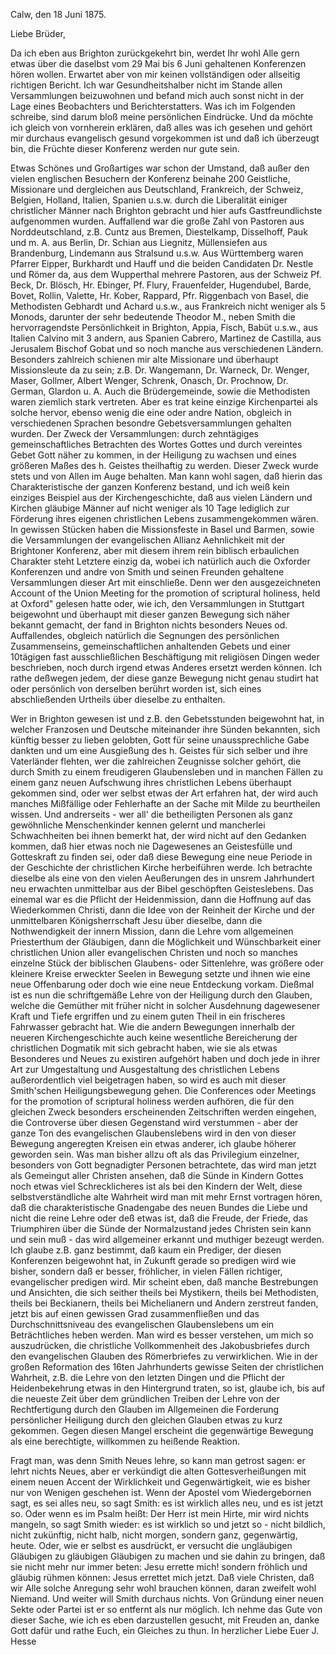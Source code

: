  Calw, den 18 Juni 1875.

Liebe Brüder,

Da ich eben aus Brighton zurückgekehrt bin, werdet Ihr wohl Alle gern etwas über die daselbst vom 29 Mai bis 6 Juni gehaltenen Konferenzen hören wollen. Erwartet aber von mir keinen vollständigen oder allseitig richtigen Bericht. Ich war Gesundheitshalber nicht im Stande allen Versammlungen beizuwohnen und befand mich auch sonst nicht in der Lage eines Beobachters und Berichterstatters. Was ich im Folgenden schreibe, sind darum bloß meine persönlichen Eindrücke. Und da möchte ich gleich von vornherein erklären, daß alles was ich gesehen und gehört mir durchaus evangelisch gesund vorgekommen ist und daß ich überzeugt bin, die Früchte dieser Konferenz werden nur gute sein.

Etwas Schönes und Großartiges war schon der Umstand, daß außer den vielen englischen Besuchern der Konferenz beinahe 200 Geistliche, Missionare und dergleichen aus Deutschland, Frankreich, der Schweiz, Belgien, Holland, Italien, Spanien u.s.w. durch die Liberalität einiger christlicher Männer nach Brighton gebracht und hier aufs Gastfreundlichste aufgenommen wurden. Auffallend war die große Zahl von Pastoren aus Norddeutschland, z.B. Cuntz aus Bremen, Diestelkamp, Disselhoff, Pauk und m. A. aus Berlin, Dr. Schian aus Liegnitz, Müllensiefen aus Brandenburg, Lindemann aus Stralsund u.s.w. Aus Württemberg waren Pfarrer Eipper, Burkhardt und Hauff und die beiden Candidaten Dr. Nestle und Römer da, aus dem Wupperthal mehrere Pastoren, aus der Schweiz Pf. Beck, Dr. Blösch, Hr. Ebinger, Pf. Flury, Frauenfelder, Hugendubel, Barde, Bovet, Rollin, Valette, Hr. Kober, Rappard, Pfr. Riggenbach von Basel, die Methodisten Gebhardt und Achard u.s.w., aus Frankreich nicht weniger als 5 Monods, darunter der sehr bedeutende Theodor M., neben Smith die hervorragendste Persönlichkeit in Brighton, Appia, Fisch, Babüt u.s.w., aus Italien Calvino mit 3 andern, aus Spanien Cabrero, Martinez de Castilla, aus Jerusalem Bischof Gobat und so noch manche aus verschiedenen Ländern. Besonders zahlreich schienen mir alte Missionare und überhaupt Missionsleute da zu sein; z.B. Dr. Wangemann, Dr. Warneck, Dr. Wenger, Maser, Gollmer, Albert Wenger, Schrenk, Onasch, Dr. Prochnow, Dr. German, Glardon u. A. Auch die Brüdergemeinde, sowie die Methodisten waren ziemlich stark vertreten. Aber es trat keine einzige Kirchenpartei als solche hervor, ebenso wenig die eine oder andre Nation, obgleich in verschiedenen Sprachen besondre Gebetsversammlungen gehalten wurden. Der Zweck der Versammlungen: durch zehntägiges gemeinschaftliches Betrachten des Wortes Gottes und durch vereintes Gebet Gott näher zu kommen, in der Heiligung zu wachsen und eines größeren Maßes des h. Geistes theilhaftig zu werden. Dieser Zweck wurde stets und von Allen im Auge behalten. Man kann wohl sagen, daß hierin das Charakteristische der ganzen Konferenz bestand, und ich weiß kein einziges Beispiel aus der Kirchengeschichte, daß aus vielen Ländern und Kirchen gläubige Männer auf nicht weniger als 10 Tage lediglich zur Förderung ihres eigenen christlichen Lebens zusammengekommen wären. In gewissen Stücken haben die Missionsfeste in Basel und Barmen, sowie die Versammlungen der evangelischen Allianz Aehnlichkeit mit der Brightoner Konferenz, aber mit diesem ihrem rein biblisch erbaulichen Charakter steht Letztere einzig da, wobei ich natürlich auch die Oxforder Konferenzen und andre von Smith und seinen Freunden gehaltene Versammlungen dieser Art mit einschließe. Denn wer den ausgezeichneten Account of the Union Meeting for the promotion of scriptural holiness, held at Oxford" gelesen hatte oder, wie ich, den Versammlungen in Stuttgart beigewohnt und überhaupt mit dieser ganzen Bewegung sich näher bekannt gemacht, der fand in Brighton nichts besonders Neues od. Auffallendes, obgleich natürlich die Segnungen des persönlichen Zusammenseins, gemeinschaftlichen anhaltenden Gebets und einer 10tägigen fast ausschließlichen Beschäftigung mit religiösen Dingen weder beschrieben, noch durch irgend etwas Anderes ersetzt werden können. Ich rathe deßwegen jedem, der diese ganze Bewegung nicht genau studirt hat oder persönlich von derselben berührt worden ist, sich eines abschließenden Urtheils über dieselbe zu enthalten.

Wer in Brighton gewesen ist und z.B. den Gebetsstunden beigewohnt hat, in welcher Franzosen und Deutsche miteinander ihre Sünden bekannten, sich künftig besser zu lieben gelobten, Gott für seine unaussprechliche Gabe dankten und um eine Ausgießung des h. Geistes für sich selber und ihre Vaterländer flehten, wer die zahlreichen Zeugnisse solcher gehört, die durch Smith zu einem freudigeren Glaubensleben und in manchen Fällen zu einem ganz neuen Aufschwung ihres christlichen Lebens überhaupt gekommen sind, oder wer selbst etwas der Art erfahren hat, der wird auch manches Mißfällige oder Fehlerhafte an der Sache mit Milde zu beurtheilen wissen. Und andrerseits - wer all' die betheiligten Personen als ganz gewöhnliche Menschenkinder kennen gelernt und mancherlei Schwachheiten bei ihnen bemerkt hat, der wird nicht auf den Gedanken kommen, daß hier etwas noch nie Dagewesenes an Geistesfülle und Gotteskraft zu finden sei, oder daß diese Bewegung eine neue Periode in der Geschichte der christlichen Kirche herbeiführen werde. Ich betrachte dieselbe als eine von den vielen Aeußerungen des in unsrem Jahrhundert neu erwachten unmittelbar aus der Bibel geschöpften Geisteslebens. Das einemal war es die Pflicht der Heidenmission, dann die Hoffnung auf das Wiederkommen Christi, dann die Idee von der Reinheit der Kirche und der unmittelbaren Königsherrschaft Jesu über dieselbe, dann die Nothwendigkeit der innern Mission, dann die Lehre vom allgemeinen Priesterthum der Gläubigen, dann die Möglichkeit und Wünschbarkeit einer christlichen Union aller evangelischen Christen und noch so manches einzelne Stück der biblischen Glaubens- oder Sittenlehre, was größere oder kleinere Kreise erweckter Seelen in Bewegung setzte und ihnen wie eine neue Offenbarung oder doch wie eine neue Entdeckung vorkam. Dießmal ist es nun die schriftgemäße Lehre von der Heiligung durch den Glauben, welche die Gemüther mit früher nicht in solcher Ausdehnung dagewesener Kraft und Tiefe ergriffen und zu einem guten Theil in ein frischeres Fahrwasser gebracht hat. Wie die andern Bewegungen innerhalb der neueren Kirchengeschichte auch keine wesentliche Bereicherung der christlichen Dogmatik mit sich gebracht haben, wie sie als etwas Besonderes und Neues zu existiren aufgehört haben und doch jede in ihrer Art zur Umgestaltung und Ausgestaltung des christlichen Lebens außerordentlich viel beigetragen haben, so wird es auch mit dieser Smith'schen Heiligungsbewegung gehen. Die Conferences oder Meetings for the promotion of scriptural holiness werden aufhören, die für den gleichen Zweck besonders erscheinenden Zeitschriften werden eingehen, die Controverse über diesen Gegenstand wird verstummen - aber der ganze Ton des evangelischen Glaubenslebens wird in den von dieser Bewegung angeregten Kreisen ein etwas anderer, ich glaube höherer geworden sein. Was man bisher allzu oft als das Privilegium einzelner, besonders von Gott begnadigter Personen betrachtete, das wird man jetzt als Gemeingut aller Christen ansehen, daß die Sünde in Kindern Gottes noch etwas viel Schrecklicheres ist als bei den Kindern der Welt, diese selbstverständliche alte Wahrheit wird man mit mehr Ernst vortragen hören, daß die charakteristische Gnadengabe des neuen Bundes die Liebe und nicht die reine Lehre oder deß etwas ist, daß die Freude, der Friede, das Triumphiren über die Sünde der Normalzustand jedes Christen sein kann und sein muß - das wird allgemeiner erkannt und muthiger bezeugt werden. Ich glaube z.B. ganz bestimmt, daß kaum ein Prediger, der diesen Konferenzen beigewohnt hat, in Zukunft gerade so predigen wird wie bisher, sondern daß er besser, fröhlicher, in vielen Fällen richtiger, evangelischer predigen wird. Mir scheint eben, daß manche Bestrebungen und Ansichten, die sich seither theils bei Mystikern, theils bei Methodisten, theils bei Beckianern, theils bei Michelianern und Andern zerstreut fanden, jetzt bis auf einen gewissen Grad zusammenfließen und das Durchschnittsniveau des evangelischen Glaubenslebens um ein Beträchtliches heben werden. Man wird es besser verstehen, um mich so auszudrücken, die christliche Vollkommenheit des Jakobusbriefes durch den evangelischen Glauben des Römerbriefes zu verwirklichen. Wie in der großen Reformation des 16ten Jahrhunderts gewisse Seiten der christlichen Wahrheit, z.B. die Lehre von den letzten Dingen und die Pflicht der Heidenbekehrung etwas in den Hintergrund traten, so ist, glaube ich, bis auf die neueste Zeit über dem gründlichen Treiben der Lehre von der Rechtfertigung durch den Glauben im Allgemeinen die Forderung persönlicher Heiligung durch den gleichen Glauben etwas zu kurz gekommen. Gegen diesen Mangel erscheint die gegenwärtige Bewegung als eine berechtigte, willkommen zu heißende Reaktion.

Fragt man, was denn Smith Neues lehre, so kann man getrost sagen: er lehrt nichts Neues, aber er verkündigt die alten Gottesverheißungen mit einem neuen Accent der Wirklichkeit und Gegenwärtigkeit, wie es bisher nur von Wenigen geschehen ist. Wenn der Apostel vom Wiedergebornen sagt, es sei alles neu, so sagt Smith: es ist wirklich alles neu, und es ist jetzt so. Oder wenn es im Psalm heißt: Der Herr ist mein Hirte, mir wird nichts mangeln, so sagt Smith wieder: es ist wirklich so und jetzt so - nicht bildlich, nicht zukünftig, nicht halb, nicht morgen, sondern ganz, gegenwärtig, heute. Oder, wie er selbst es ausdrückt, er versucht die ungläubigen Gläubigen zu gläubigen Gläubigen zu machen und sie dahin zu bringen, daß sie nicht mehr nur immer beten: Jesu errette mich! sondern fröhlich und gläubig rühmen können: Jesus errettet mich jetzt. Daß viele Christen, daß wir Alle solche Anregung sehr wohl brauchen können, daran zweifelt wohl Niemand. Und weiter will Smith durchaus nichts. Von Gründung einer neuen Sekte oder Partei ist er so entfernt als nur möglich. Ich nehme das Gute von dieser Sache, wie ich es eben darzustellen gesucht, mit Freuden an, danke Gott dafür und rathe Euch, ein Gleiches zu thun. In herzlicher Liebe
 Euer J. Hesse
